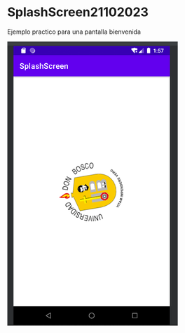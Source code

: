# SplashScreen21102023
Ejemplo practico para una pantalla bienvenida 

![Image text](https://github.com/AlexanderSiguenza/SplashScreen21102023/blob/main/img/pantallabienvenida.png)
